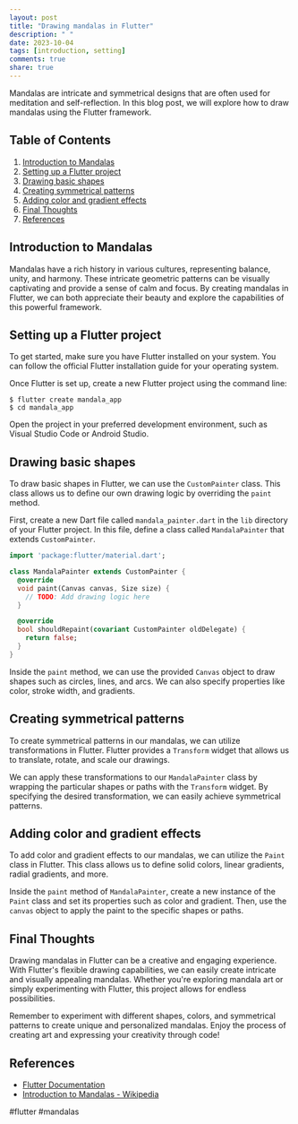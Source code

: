 ```yaml
---
layout: post
title: "Drawing mandalas in Flutter"
description: " "
date: 2023-10-04
tags: [introduction, setting]
comments: true
share: true
---
```


Mandalas are intricate and symmetrical designs that are often used for meditation and self-reflection. In this blog post, we will explore how to draw mandalas using the Flutter framework. 

## Table of Contents
1. [Introduction to Mandalas](#introduction-to-mandalas)
2. [Setting up a Flutter project](#setting-up-a-flutter-project)
3. [Drawing basic shapes](#drawing-basic-shapes)
4. [Creating symmetrical patterns](#creating-symmetrical-patterns)
5. [Adding color and gradient effects](#adding-color-and-gradient-effects)
6. [Final Thoughts](#final-thoughts)
7. [References](#references)

## Introduction to Mandalas

Mandalas have a rich history in various cultures, representing balance, unity, and harmony. These intricate geometric patterns can be visually captivating and provide a sense of calm and focus. By creating mandalas in Flutter, we can both appreciate their beauty and explore the capabilities of this powerful framework.

## Setting up a Flutter project

To get started, make sure you have Flutter installed on your system. You can follow the official Flutter installation guide for your operating system.

Once Flutter is set up, create a new Flutter project using the command line:

```
$ flutter create mandala_app
$ cd mandala_app
```

Open the project in your preferred development environment, such as Visual Studio Code or Android Studio.

## Drawing basic shapes

To draw basic shapes in Flutter, we can use the `CustomPainter` class. This class allows us to define our own drawing logic by overriding the `paint` method.

First, create a new Dart file called `mandala_painter.dart` in the `lib` directory of your Flutter project. In this file, define a class called `MandalaPainter` that extends `CustomPainter`.

```dart
import 'package:flutter/material.dart';

class MandalaPainter extends CustomPainter {
  @override
  void paint(Canvas canvas, Size size) {
    // TODO: Add drawing logic here
  }

  @override
  bool shouldRepaint(covariant CustomPainter oldDelegate) {
    return false;
  }
}
```

Inside the `paint` method, we can use the provided `Canvas` object to draw shapes such as circles, lines, and arcs. We can also specify properties like color, stroke width, and gradients.

## Creating symmetrical patterns

To create symmetrical patterns in our mandalas, we can utilize transformations in Flutter. Flutter provides a `Transform` widget that allows us to translate, rotate, and scale our drawings.

We can apply these transformations to our `MandalaPainter` class by wrapping the particular shapes or paths with the `Transform` widget. By specifying the desired transformation, we can easily achieve symmetrical patterns.

## Adding color and gradient effects

To add color and gradient effects to our mandalas, we can utilize the `Paint` class in Flutter. This class allows us to define solid colors, linear gradients, radial gradients, and more.

Inside the `paint` method of `MandalaPainter`, create a new instance of the `Paint` class and set its properties such as color and gradient. Then, use the `canvas` object to apply the paint to the specific shapes or paths.

## Final Thoughts

Drawing mandalas in Flutter can be a creative and engaging experience. With Flutter's flexible drawing capabilities, we can easily create intricate and visually appealing mandalas. Whether you're exploring mandala art or simply experimenting with Flutter, this project allows for endless possibilities.

Remember to experiment with different shapes, colors, and symmetrical patterns to create unique and personalized mandalas. Enjoy the process of creating art and expressing your creativity through code!

## References

- [Flutter Documentation](https://flutter.dev/)
- [Introduction to Mandalas - Wikipedia](https://en.wikipedia.org/wiki/Mandala) 

#flutter #mandalas